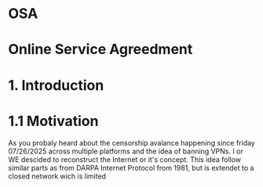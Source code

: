# OSA
# Online Service Agreedment

# 1. Introduction

# 1.1 Motivation
As you probaly heard about the censorship avalance happening since friday 07/26/2025 across multiple platforms and the idea of banning VPNs.
I or WE descided to reconstruct the Internet or it's concept.
This idea follow similar parts as from DARPA Internet Protocol from 1981, but is extendet to a closed network wich is limited
